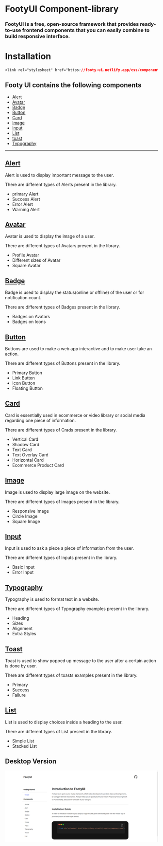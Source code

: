 # FootyUI Component-library

### FootyUI is a free, open-source framework that provides ready-to-use frontend components that you can easily combine to build responsive interface.

# Installation

```css
<link rel="stylesheet" href="https://footy-ui.netlify.app/css/components.css">

```

## Footy UI contains the following components

- [Alert](#alert)
- [Avatar](#avatar)
- [Badge](#badge)
- [Button](#button)
- [Card](#card)
- [Image](#image)
- [Input](#input)
- [List](#list)
- [toast](#toast)
- [Typography](#typography)

---

## [Alert](https://footy-ui.netlify.app/components/alert/alert)

Alert is used to display important message to the user.

There are different types of Alerts present in the library.

- primary Alert
- Success Alert
- Error Alert
- Warning Alert

## [Avatar](https://footy-ui.netlify.app/components/avatar/avatar)

Avatar is used to display the image of a user.

There are different types of Avatars present in the library.

- Profile Avatar
- Different sizes of Avatar
- Square Avatar

## [Badge](https://footy-ui.netlify.app/components/badges/badge)

Badge is used to display the status(online or offline) of the user or for notification count.

There are different types of Badges present in the library.

- Badges on Avatars
- Badges on Icons

## [Button](https://footy-ui.netlify.app/components/button/button)

Buttons are used to make a web app interactive and to make user take an action.

There are different types of Buttons present in the library.

- Primary Button
- Link Button
- Icon Button
- Floating Button

## [Card](https://footy-ui.netlify.app/components/card/card)

Card is essentially used in ecommerce or video library or social media regarding one piece of information.

There are different types of Crads present in the library.

- Vertical Card
- Shadow Card
- Text Card
- Text Overlay Card
- Horizontal Card
- Ecommerce Product Card

## [Image](https://footy-ui.netlify.app/components/image/image.html)

Image is used to display large image on the website.

There are different types of Images present in the library.

- Responsive Image
- Circle Image
- Square Image

## [Input](https://footy-ui.netlify.app/components/input/input.html)

Input is used to ask a piece a piece of information from the user.

There are different types of Inputs present in the library.

- Basic Input
- Error Input

## [Typography](https://footy-ui.netlify.app/components/typography/typography.html)

Typography is used to format text in a website.

There are different types of Typography examples present in the library.

- Heading
- Sizes
- Alignment
- Extra Styles

## [Toast](https://footy-ui.netlify.app/components/toast/toast.html)

Toast is used to show popped up message to the user after a certain action is done by user.

There are different types of toasts examples present in the library.

- Primary
- Success
- Failure

## [List](https://footy-ui.netlify.app/components/list/list.html)

List is used to display choices inside a heading to the user.

There are different types of List present in the library.

- Simple List
- Stacked List

## Desktop Version

<img src="./components/IMAGES/homepage.png">
